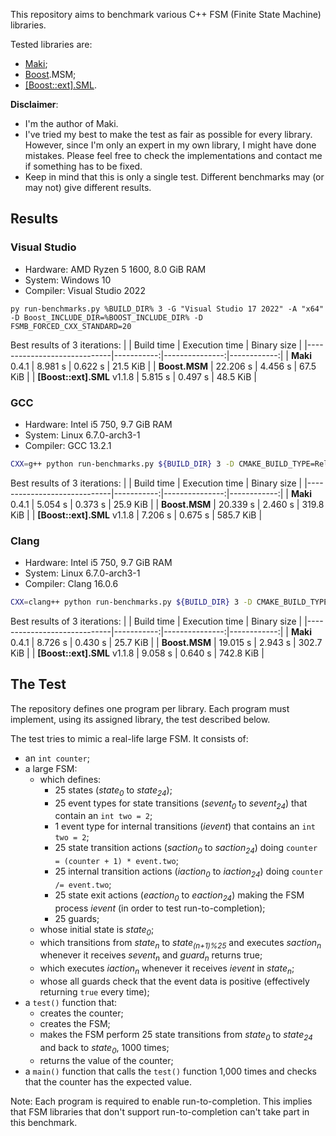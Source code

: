 This repository aims to benchmark various C++ FSM (Finite State Machine) libraries.

Tested libraries are:

* [Maki](https://github.com/fgoujeon/maki);
* [Boost](https://www.boost.org/).MSM;
* [\[Boost::ext\].SML](https://boost-ext.github.io/sml/).

**Disclaimer**:

* I'm the author of Maki.
* I've tried my best to make the test as fair as possible for every library. However, since I'm only an expert in my own library, I might have done mistakes. Please feel free to check the implementations and contact me if something has to be fixed.
* Keep in mind that this is only a single test. Different benchmarks may (or may not) give different results.

## Results

### Visual Studio

* Hardware: AMD Ryzen 5 1600, 8.0 GiB RAM
* System: Windows 10
* Compiler: Visual Studio 2022

```batch
py run-benchmarks.py %BUILD_DIR% 3 -G "Visual Studio 17 2022" -A "x64" -D Boost_INCLUDE_DIR=%BOOST_INCLUDE_DIR% -D FSMB_FORCED_CXX_STANDARD=20
```

Best results of 3 iterations:
|                             | Build time | Execution time | Binary size |
|-----------------------------|-----------:|---------------:|------------:|
| **Maki** 0.4.1              | 8.981 s    | 0.622 s        | 21.5 KiB    |
| **Boost.MSM**               | 22.206 s   | 4.456 s        | 67.5 KiB    |
| **[Boost::ext].SML** v1.1.8 | 5.815 s    | 0.497 s        | 48.5 KiB    |

### GCC

* Hardware: Intel i5 750, 9.7 GiB RAM
* System: Linux 6.7.0-arch3-1
* Compiler: GCC 13.2.1

```bash
CXX=g++ python run-benchmarks.py ${BUILD_DIR} 3 -D CMAKE_BUILD_TYPE=Release -D FSMB_FORCED_CXX_STANDARD=20
```

Best results of 3 iterations:
|                             | Build time | Execution time | Binary size |
|-----------------------------|-----------:|---------------:|------------:|
| **Maki** 0.4.1              | 5.054 s    | 0.373 s        | 25.9 KiB    |
| **Boost.MSM**               | 20.339 s   | 2.460 s        | 319.8 KiB   |
| **[Boost::ext].SML** v1.1.8 | 7.206 s    | 0.675 s        | 585.7 KiB   |


### Clang

* Hardware: Intel i5 750, 9.7 GiB RAM
* System: Linux 6.7.0-arch3-1
* Compiler: Clang 16.0.6

```bash
CXX=clang++ python run-benchmarks.py ${BUILD_DIR} 3 -D CMAKE_BUILD_TYPE=Release -D FSMB_FORCED_CXX_STANDARD=20
```

Best results of 3 iterations:
|                             | Build time | Execution time | Binary size |
|-----------------------------|-----------:|---------------:|------------:|
| **Maki** 0.4.1              | 8.726 s    | 0.430 s        | 25.7 KiB    |
| **Boost.MSM**               | 19.015 s   | 2.943 s        | 302.7 KiB   |
| **[Boost::ext].SML** v1.1.8 | 9.058 s    | 0.640 s        | 742.8 KiB   |

## The Test

The repository defines one program per library. Each program must implement, using its assigned library, the test described below.

The test tries to mimic a real-life large FSM. It consists of:

* an `int counter`;
* a large FSM:
  * which defines:
    * 25 states (*state<sub>0</sub>* to *state<sub>24</sub>*);
    * 25 event types for state transitions (*sevent<sub>0</sub>* to *sevent<sub>24</sub>*) that contain an `int two = 2`;
    * 1 event type for internal transitions (*ievent*) that contains an `int two = 2`;
    * 25 state transition actions (*saction<sub>0</sub>* to *saction<sub>24</sub>*) doing `counter = (counter + 1) * event.two`;
    * 25 internal transition actions (*iaction<sub>0</sub>* to *iaction<sub>24</sub>*) doing `counter /= event.two`;
    * 25 state exit actions (*eaction<sub>0</sub>* to *eaction<sub>24</sub>*) making the FSM process *ievent* (in order to test run-to-completion);
    * 25 guards;
  * whose initial state is *state<sub>0</sub>*;
  * which transitions from *state<sub>n</sub>* to *state<sub>(n+1)%25</sub>* and executes *saction<sub>n</sub>* whenever it receives *sevent<sub>n</sub>* and *guard<sub>n</sub>* returns true;
  * which executes *iaction<sub>n</sub>* whenever it receives *ievent* in *state<sub>n</sub>*;
  * whose all guards check that the event data is positive (effectively returning `true` every time);
* a `test()` function that:
  * creates the counter;
  * creates the FSM;
  * makes the FSM perform 25 state transitions from *state<sub>0</sub>* to *state<sub>24</sub>* and back to *state<sub>0</sub>*, 1000 times;
  * returns the value of the counter;
* a `main()` function that calls the `test()` function 1,000 times and checks that the counter has the expected value.

Note: Each program is required to enable run-to-completion. This implies that FSM libraries that don't support run-to-completion can't take part in this benchmark.
